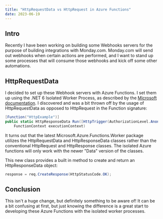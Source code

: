 ```yaml
---
title: "HttpRequestData vs HttpRequest in Azure Functions"
date: 2023-06-19
---
```


## Intro 

Recently I have been working on building some Webhooks servers for the purpose of building integrations with Monday.com. Monday.com will send out webhooks when certain actions are performed, and I want to stand up some processes that will consume those webhooks and kick off some other automations.

## HttpRequestData

I decided to set up these Webhook servers with Azure Functions. I set them up using the .NET 6 Isolated Worker Process, as described by the [Microsoft documentation](https://learn.microsoft.com/en-us/azure/azure-functions/functions-create-your-first-function-visual-studio). I discovered and was a bit thrown off by the usage of HttpRequestData as opposed to HttpRequest in the Function signature:

```csharp
[Function("HttpExample")]
public static HttpResponseData Run([HttpTrigger(AuthorizationLevel.Anonymous, "get", "post")] HttpRequestData req,
    FunctionContext executionContext)
```

It turns out that the latest Microsoft.Azure.Functions.Worker package utilizes the HttpRequestData and HttpResponseData classes rather than the conventional HttpRequest and HttpResponse classes. The isolated Azure functions will only work with the newer "Data" version of the classes.

This new class provides a built in method to create and return an HttpResponseData object:

```csharp
response = req.CreateResponse(HttpStatusCode.OK);
```

## Conclusion

This isn't a huge change, but definitely something to be aware of! It can be a bit confusing at first, but just knowing the difference is a great start to developing these Azure Functions with the isolated worker processes.



